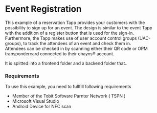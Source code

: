 # Event Registration

This example of a reservation Tapp provides your customers with the possibility to sign up for an event. The design is similar to the event Tapp with the addition of a register button that is used for the sign-in. Furthermore, the Tapp makes use of user account control groups (UAC-groups), to track the attendees of an event and check them in.<br>
Attendees can be checked in by scanning either their QR code or OPM transpondercard connected to their chayns® account.

It is splitted into a frontend folder and a backend folder that..

### Requirements
To use this example, you need to fullfill following requirements
* Member of the Tobit Software Parnter Network ( TSPN )
* Microsoft Visual Studio
* Android Device for NFC scan
